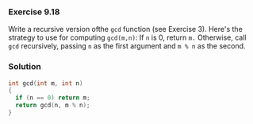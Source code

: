 ### Exercise 9.18
Write a recursive version ofthe `gcd` function (see Exercise 3). Here's the strategy to use for computing `gcd(m,n)`: If `n` is 0, return `m.` Otherwise, call `gcd` recursively, passing `n` as the first argument and `m % n` as the second.

### Solution
```c
int gcd(int m, int n)
{
  if (n == 0) return m;
  return gcd(n, m % n);
}
```

